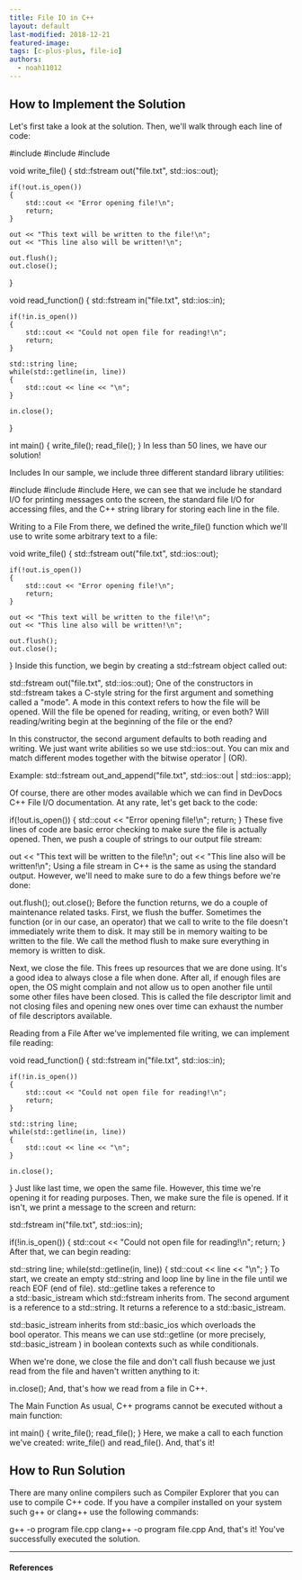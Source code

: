 ```yaml
---
title: File IO in C++
layout: default
last-modified: 2018-12-21
featured-image:
tags: [c-plus-plus, file-io]
authors:
  - noah11012
---
```


## How to Implement the Solution

Let's first take a look at the solution. Then, we'll walk through each line of code:

#include <iostream>
#include <fstream>
#include <string>

void write_file()
{
    std::fstream out("file.txt", std::ios::out);

    if(!out.is_open())
    {
        std::cout << "Error opening file!\n";
        return;
    }

    out << "This text will be written to the file!\n";
    out << "This line also will be written!\n";

    out.flush();
    out.close();
}

void read_function()
{
    std::fstream in("file.txt", std::ios::in);

    if(!in.is_open())
    {
        std::cout << "Could not open file for reading!\n";
        return;
    }

    std::string line;
    while(std::getline(in, line))
    {
        std::cout << line << "\n";
    }

    in.close();
}

int main()
{
    write_file();
    read_file();
}
In less than 50 lines, we have our solution!

Includes
In our sample, we include three different standard library utilities:

#include <iostream>
#include <fstream>
#include <string>
Here, we can see that we include he standard I/O for printing messages onto the screen, the standard file I/O for accessing files, and the C++ string library for storing each line in the file.

Writing to a File
From there, we defined the write_file() function which we'll use to write some arbitrary text to a file:

void write_file()
{
    std::fstream out("file.txt", std::ios::out);

    if(!out.is_open())
    {
        std::cout << "Error opening file!\n";
        return;
    }

    out << "This text will be written to the file!\n";
    out << "This line also will be written!\n";

    out.flush();
    out.close();
}
Inside this function, we begin by creating a std::fstream object called out:

std::fstream out("file.txt", std::ios::out);
One of the constructors in std::fstream takes a C-style string for the first argument and something called a "mode". A mode in this context refers to how the file will be opened. Will the file be opened for reading, writing, or even both? Will reading/writing begin at the beginning of the file or the end?

In this constructor, the second argument defaults to both reading and writing. We just want write abilities so we use std::ios::out. You can mix and match different modes together with the bitwise operator | (OR).

Example: std::fstream out_and_append("file.txt", std::ios::out | std::ios::app);

Of course, there are other modes available which we can find in DevDocs C++ File I/O documentation. At any rate, let's get back to the code:

if(!out.is_open())
{
    std::cout << "Error opening file!\n";
    return;
}
These five lines of code are basic error checking to make sure the file is actually opened. Then, we push a couple of strings to our output file stream:

out << "This text will be written to the file!\n";
out << "This line also will be written!\n";
Using a file stream in C++ is the same as using the standard output. However, we'll need to make sure to do a few things before we're done:

out.flush();
out.close();
Before the function returns, we do a couple of maintenance related tasks. First, we flush the buffer. Sometimes the function (or in our case, an operator) that we call to write to the file doesn't immediately write them to disk. It may still be in memory waiting to be written to the file. We call the method flush to make sure everything in memory is written to disk.

Next, we close the file. This frees up resources that we are done using. It's a good idea to always close a file when done. After all, if enough files are open, the OS might complain and not allow us to open another file until some other files have been closed. This is called the file descriptor limit and not closing files and opening new ones over time can exhaust the number of file descriptors available.

Reading from a File
After we've implemented file writing, we can implement file reading:

void read_function()
{
    std::fstream in("file.txt", std::ios::in);

    if(!in.is_open())
    {
        std::cout << "Could not open file for reading!\n";
        return;
    }

    std::string line;
    while(std::getline(in, line))
    {
        std::cout << line << "\n";
    }

    in.close();
}
Just like last time, we open the same file. However, this time we're opening it for reading purposes. Then, we make sure the file is opened. If it isn't, we print a message to the screen and return:

std::fstream in("file.txt", std::ios::in);

if(!in.is_open())
{
    std::cout << "Could not open file for reading!\n";
    return;
}
After that, we can begin reading:

std::string line;
while(std::getline(in, line))
{
    std::cout << line << "\n";
}
To start, we create an empty std::string and loop line by line in the file until we reach EOF (end of file). std::getline takes a reference to a std::basic_istream which std::fstream inherits from. The second argument is a reference to a std::string. It returns a reference to a std::basic_istream.

std::basic_istream inherits from std::basic_ios which overloads the bool operator. This means we can use std::getline (or more precisely, std::basic_istream ) in boolean contexts such as while conditionals.

When we're done, we close the file and don't call flush because we just read from the file and haven't written anything to it:

in.close();
And, that's how we read from a file in C++.

The Main Function
As usual, C++ programs cannot be executed without a main function:

int main()
{
    write_file();
    read_file();
}
Here, we make a call to each function we've created: write_file() and read_file(). And, that's it!

## How to Run Solution

There are many online compilers such as Compiler Explorer that you can use to compile C++ code. If you have a compiler installed on your system such g++ or clang++ use the following commands:

g++ -o program file.cpp
clang++ -o program file.cpp
And, that's it! You've successfully executed the solution.

---

#### References

[^1]: N. Nichols, “File IO in C++,” The Renegade Coder, 29-Oct-2018. [Online]. Available: <https://therenegadecoder.com/code/file-io-in-c-plus-plus/>. [Accessed: 21-Dec-2018].
